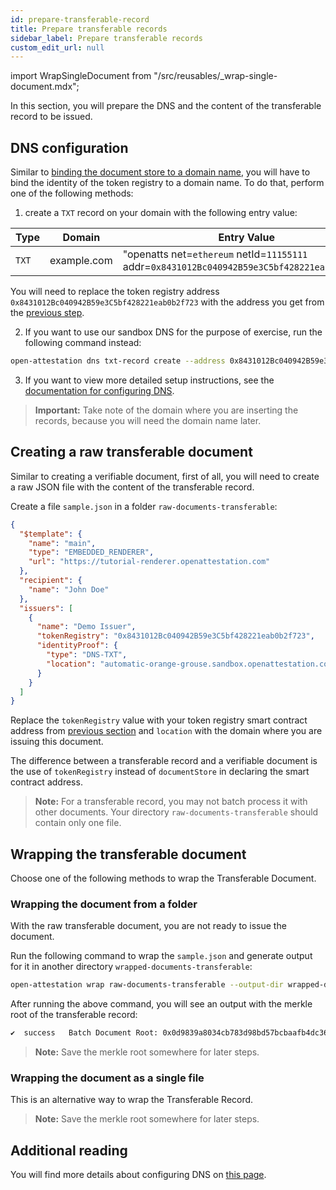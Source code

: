 ```yaml
---
id: prepare-transferable-record
title: Prepare transferable records
sidebar_label: Prepare transferable records
custom_edit_url: null
---
```

import WrapSingleDocument from "/src/reusables/_wrap-single-document.mdx";

In this section, you will prepare the DNS and the content of the transferable record to be issued.

## DNS configuration

Similar to [binding the document store to a domain name](/docs/ethereum-section/document-store), you will have to bind the identity of the token registry to a domain name. To do that, perform one of the following methods:

1. create a `TXT` record on your domain with the following entry value:

  | Type | Domain      | Entry Value                                                     |
  | ---- | ----------- | --------------------------------------------------------------- |
  |`TXT` | example.com | "openatts net=`ethereum` netId=`11155111` addr=`0x8431012Bc040942B59e3C5bf428221eab0b2f723`" |

  You will need to replace the token registry address `0x8431012Bc040942B59e3C5bf428221eab0b2f723` with the address you get from the [previous step](/docs/transferable-section/token-registry).

2. If you want to use our sandbox DNS for the purpose of exercise, run the following command instead:

  ```sh
  open-attestation dns txt-record create --address 0x8431012Bc040942B59e3C5bf428221eab0b2f723 --network-id 11155111
  ```


3. If you want to view more detailed setup instructions, see the [documentation for configuring DNS](https://www.openattestation.com/docs/developer-section/quickstart/configure-dns).

>**Important:** Take note of the domain where you are inserting the records, because you will need the domain name later.

## Creating a raw transferable document

Similar to creating a verifiable document, first of all, you will need to create a raw JSON file with the content of the transferable record.

Create a file `sample.json` in a folder `raw-documents-transferable`:

```json
{
  "$template": {
    "name": "main",
    "type": "EMBEDDED_RENDERER",
    "url": "https://tutorial-renderer.openattestation.com"
  },
  "recipient": {
    "name": "John Doe"
  },
  "issuers": [
    {
      "name": "Demo Issuer",
      "tokenRegistry": "0x8431012Bc040942B59e3C5bf428221eab0b2f723",
      "identityProof": {
        "type": "DNS-TXT",
        "location": "automatic-orange-grouse.sandbox.openattestation.com"
      }
    }
  ]
}
```

Replace the `tokenRegistry` value with your token registry smart contract address from [previous section](/docs/transferable-section/token-registry) and `location` with the domain where you are issuing this document.

The difference between a transferable record and a verifiable document is the use of `tokenRegistry` instead of `documentStore` in declaring the smart contract address.

>**Note:** For a transferable record, you may not batch process it with other documents. Your directory `raw-documents-transferable` should contain only one file.

## Wrapping the transferable document
Choose one of the following methods to wrap the Transferable Document.

### Wrapping the document from a folder

With the raw transferable document, you are not ready to issue the document. 

Run the following command to wrap the `sample.json` and generate output for it in another directory `wrapped-documents-transferable`:

```sh
open-attestation wrap raw-documents-transferable --output-dir wrapped-documents-transferable
```

After running the above command, you will see an output with the merkle root of the transferable record:

```txt
✔  success   Batch Document Root: 0x0d9839a8034cb783d98bd57bcbaafb4dc3614c4193d2edf8a655c1ec6635b7ea
```

>**Note:** Save the merkle root somewhere for later steps.

### Wrapping the document as a single file
This is an alternative way to wrap the Transferable Record.

<WrapSingleDocument />

<!-- Reuse the steps to wrap a single document -->

>**Note:** Save the merkle root somewhere for later steps.

## Additional reading
You will find more details about configuring DNS on [this page](/docs/ethereum-section/dns-proof).